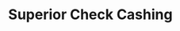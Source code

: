 ---
title: Superior Check Cashing
slug: superior-check-cashing
updated-on: '2024-05-30T13:44:31.749Z'
created-on: '2024-05-30T13:41:46.671Z'
published-on: '2024-05-30T13:54:32.469Z'
f_city-state-2:
- cms/city/livermore-ca.md
- cms/city/lodi-ca.md
- cms/city/lubbock-tx.md
f_locations:
- cms/payday-loan/superior-check-cashing-27036.md
- cms/payday-loan/superior-check-cashing-27037.md
- cms/payday-loan/superior-check-cashing-27038.md
- cms/payday-loan/superior-check-cashing-27039.md
- cms/payday-loan/superior-check-cashing-27040.md
f_states:
- cms/state/california.md
- cms/state/texas.md
layout: '[company].html'
tags: company
---